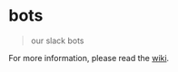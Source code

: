 # bots
> our slack bots

For more information, please read the [wiki](https://github.com/bocoup/bots/wiki).
